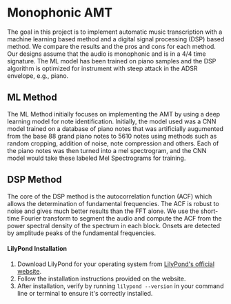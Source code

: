# Monophonic AMT
The goal in this project is to implement automatic music transcription with a machine learning based method and a digital signal processing (DSP) based method. We compare the results and the pros and cons for each method. Our designs assume that the audio is monophonic and is in a 4/4 time signature. The ML model has been trained on piano samples and the DSP algorithm is optimized for instrument with steep attack in the ADSR envelope, e.g., piano.
## ML Method
The ML Method initially focuses on implementing the AMT by using a deep learning model for note identification. Initially, the model used was a CNN model trained on a database of piano notes that was artificially augumented from the base 88 grand piano notes to 5610 notes using methods such as random cropping, addition of noise, note compression and others. Each of the piano notes was then turned into a mel spectrogram, and the CNN model would take these labeled Mel Spectrograms for training.
## DSP Method
The core of the DSP method is the autocorrelation function (ACF) which allows the determination of fundamental frequencies. The ACF is robust to noise and gives much better results than the FFT alone. We use the short-time Fourier transform to segment the audio and compute the ACF from the power spectral density of the spectrum in each block. Onsets are detected by amplitude peaks of the fundamental frequencies.


#### LilyPond Installation
1. Download LilyPond for your operating system from [LilyPond's official website](http://lilypond.org/download.html).
2. Follow the installation instructions provided on the website.
3. After installation, verify by running `lilypond --version` in your command line or terminal to ensure it's correctly installed.

